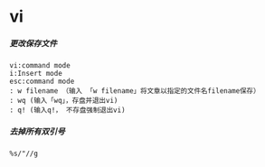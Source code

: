 # vi
##### 更改保存文件
```
vi:command mode
i:Insert mode
esc:command mode
: w filename （输入 「w filename」将文章以指定的文件名filename保存）
: wq (输入「wq」，存盘并退出vi)
: q! (输入q!， 不存盘强制退出vi)
```
##### 去掉所有双引号
```
%s/"//g
```
